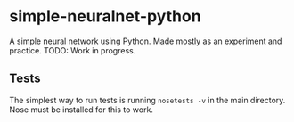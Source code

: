 # simple-neuralnet-python

A simple neural network using Python. Made mostly as an experiment and practice. TODO: Work in progress.

## Tests
The simplest way to run tests is running `nosetests -v` in the main directory. Nose must be installed for this to work.
